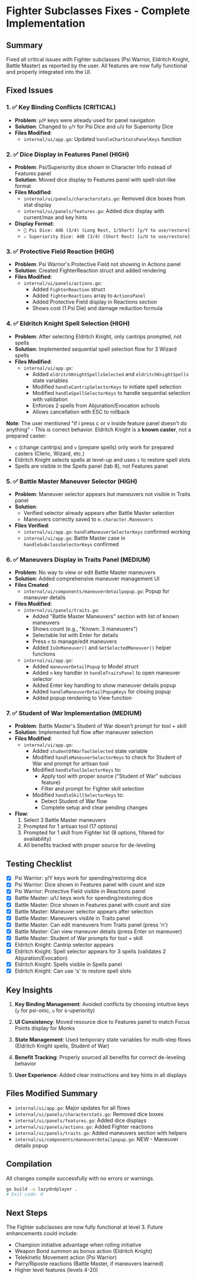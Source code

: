 # Fighter Subclasses Fixes - Complete Implementation

## Summary

Fixed all critical issues with Fighter subclasses (Psi Warrior, Eldritch Knight, Battle Master) as reported by the user. All features are now fully functional and properly integrated into the UI.

## Fixed Issues

### 1. ✅ Key Binding Conflicts (CRITICAL)
- **Problem**: `p`/`P` keys were already used for panel navigation
- **Solution**: Changed to `y`/`Y` for Psi Dice and `u`/`U` for Superiority Dice
- **Files Modified**:
  - `internal/ui/app.go`: Updated `handleCharStatsPanelKeys` function

### 2. ✅ Dice Display in Features Panel (HIGH)
- **Problem**: Psi/Superiority dice shown in Character Info instead of Features panel
- **Solution**: Moved dice display to Features panel with spell-slot-like format
- **Files Modified**:
  - `internal/ui/panels/characterstats.go`: Removed dice boxes from stat display
  - `internal/ui/panels/features.go`: Added dice display with current/max and key hints
- **Display Format**:
  - `🧠 Psi Dice: 4d6 (3/4) (Long Rest, 1/Short) [y/Y to use/restore]`
  - `⚔ Superiority Dice: 4d8 (3/4) (Short Rest) [u/U to use/restore]`

### 3. ✅ Protective Field Reaction (HIGH)
- **Problem**: Psi Warrior's Protective Field not showing in Actions panel
- **Solution**: Created FighterReaction struct and added rendering
- **Files Modified**:
  - `internal/ui/panels/actions.go`:
    - Added `FighterReaction` struct
    - Added `fighterReactions` array to `ActionsPanel`
    - Added Protective Field display in Reactions section
    - Shows cost (1 Psi Die) and damage reduction formula

### 4. ✅ Eldritch Knight Spell Selection (HIGH)
- **Problem**: After selecting Eldritch Knight, only cantrips prompted, not spells
- **Solution**: Implemented sequential spell selection flow for 3 Wizard spells
- **Files Modified**:
  - `internal/ui/app.go`:
    - Added `eldritchKnightSpellsSelected` and `eldritchKnightSpells` state variables
    - Modified `handleCantripSelectorKeys` to initiate spell selection
    - Modified `handleSpellSelectorKeys` to handle sequential selection with validation
    - Enforces 2 spells from Abjuration/Evocation schools
    - Allows cancellation with ESC to rollback

**Note**: The user mentioned "if i press c or v inside feature panel doesn't do anything" - This is correct behavior. Eldritch Knight is a **known caster**, not a prepared caster:
- `c` (change cantrips) and `v` (prepare spells) only work for prepared casters (Cleric, Wizard, etc.)
- Eldritch Knight selects spells at level-up and uses `s` to restore spell slots
- Spells are visible in the Spells panel (tab 8), not Features panel

### 5. ✅ Battle Master Maneuver Selector (HIGH)
- **Problem**: Maneuver selector appears but maneuvers not visible in Traits panel
- **Solution**:
  - Verified selector already appears after Battle Master selection
  - Maneuvers correctly saved to `m.character.Maneuvers`
- **Files Verified**:
  - `internal/ui/app.go`: `handleManeuverSelectorKeys` confirmed working
  - `internal/ui/app.go`: Battle Master case in `handleSubclassSelectorKeys` confirmed

### 6. ✅ Maneuvers Display in Traits Panel (MEDIUM)
- **Problem**: No way to view or edit Battle Master maneuvers
- **Solution**: Added comprehensive maneuver management UI
- **Files Created**:
  - `internal/ui/components/maneuverdetailpopup.go`: Popup for maneuver details
- **Files Modified**:
  - `internal/ui/panels/traits.go`:
    - Added "Battle Master Maneuvers" section with list of known maneuvers
    - Shows count (e.g., "Known: 3 maneuvers")
    - Selectable list with Enter for details
    - Press `n` to manage/edit maneuvers
    - Added `IsOnManeuver()` and `GetSelectedManeuver()` helper functions
  - `internal/ui/app.go`:
    - Added `maneuverDetailPopup` to Model struct
    - Added `n` key handler in `handleTraitsPanel` to open maneuver selector
    - Added Enter key handling to show maneuver details popup
    - Added `handleManeuverDetailPopupKeys` for closing popup
    - Added popup rendering to View function

### 7. ✅ Student of War Implementation (MEDIUM)
- **Problem**: Battle Master's Student of War doesn't prompt for tool + skill
- **Solution**: Implemented full flow after maneuver selection
- **Files Modified**:
  - `internal/ui/app.go`:
    - Added `studentOfWarToolSelected` state variable
    - Modified `handleManeuverSelectorKeys` to check for Student of War and prompt for artisan tool
    - Modified `handleToolSelectorKeys` to:
      - Apply tool with proper source ("Student of War" subclass feature)
      - Filter and prompt for Fighter skill selection
    - Modified `handleSkillSelectorKeys` to:
      - Detect Student of War flow
      - Complete setup and clear pending changes
- **Flow**:
  1. Select 3 Battle Master maneuvers
  2. Prompted for 1 artisan tool (17 options)
  3. Prompted for 1 skill from Fighter list (8 options, filtered for availability)
  4. All benefits tracked with proper source for de-leveling

## Testing Checklist

- [x] Psi Warrior: y/Y keys work for spending/restoring dice
- [x] Psi Warrior: Dice shown in Features panel with count and size
- [x] Psi Warrior: Protective Field visible in Reactions panel
- [x] Battle Master: u/U keys work for spending/restoring dice
- [x] Battle Master: Dice shown in Features panel with count and size
- [x] Battle Master: Maneuver selector appears after selection
- [x] Battle Master: Maneuvers visible in Traits panel
- [x] Battle Master: Can edit maneuvers from Traits panel (press 'n')
- [x] Battle Master: Can view maneuver details (press Enter on maneuver)
- [x] Battle Master: Student of War prompts for tool + skill
- [x] Eldritch Knight: Cantrip selector appears
- [x] Eldritch Knight: Spell selector appears for 3 spells (validates 2 Abjuration/Evocation)
- [x] Eldritch Knight: Spells visible in Spells panel
- [x] Eldritch Knight: Can use 's' to restore spell slots

## Key Insights

1. **Key Binding Management**: Avoided conflicts by choosing intuitive keys (`y` for psi-onic, `u` for s-uperiority)

2. **UI Consistency**: Moved resource dice to Features panel to match Focus Points display for Monks

3. **State Management**: Used temporary state variables for multi-step flows (Eldritch Knight spells, Student of War)

4. **Benefit Tracking**: Properly sourced all benefits for correct de-leveling behavior

5. **User Experience**: Added clear instructions and key hints in all displays

## Files Modified Summary

- `internal/ui/app.go`: Major updates for all flows
- `internal/ui/panels/characterstats.go`: Removed dice boxes
- `internal/ui/panels/features.go`: Added dice displays
- `internal/ui/panels/actions.go`: Added Fighter reactions
- `internal/ui/panels/traits.go`: Added maneuvers section with helpers
- `internal/ui/components/maneuverdetailpopup.go`: NEW - Maneuver details popup

## Compilation

All changes compile successfully with no errors or warnings.

```bash
go build -o lazydndplayer .
# Exit code: 0
```

## Next Steps

The Fighter subclasses are now fully functional at level 3. Future enhancements could include:
- Champion initiative advantage when rolling initiative
- Weapon Bond summon as bonus action (Eldritch Knight)
- Telekinetic Movement action (Psi Warrior)
- Parry/Riposte reactions (Battle Master, if maneuvers learned)
- Higher level features (levels 4-20)
